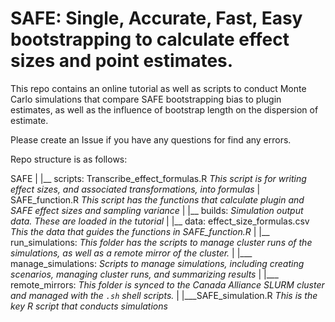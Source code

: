 # SAFE: Single, Accurate, Fast, Easy bootstrapping to calculate effect sizes and point estimates.

This repo contains an online tutorial as well as scripts to conduct Monte Carlo simulations that compare SAFE bootstrapping bias to plugin estimates, as well as the influence of bootstrap length on the dispersion of estimate.

Please create an Issue if you have any questions for find any errors.

Repo structure is as follows:

SAFE
|
|__ scripts: Transcribe_effect_formulas.R *This script is for writing effect sizes, and associated transformations, into formulas* 
|           SAFE_function.R *This script has the functions that calculate plugin and SAFE effect sizes and sampling variance*
|
|__ builds: *Simulation output data. These are loaded in the tutorial*
|
|__ data: effect_size_formulas.csv *This the data that guides the functions in SAFE_function.R*
|
|__ run_simulations: *This folder has the scripts to manage cluster runs of the simulations, as well as a remote mirror of the cluster.*
  |
  |___ manage_simulations: *Scripts to manage simulations, including creating scenarios, managing cluster runs, and summarizing results*
  |
  |___ remote_mirrors: *This folder is synced to the Canada Alliance SLURM cluster and managed with the `.sh` shell scripts.*
        |
        |___SAFE_simulation.R *This is the key R script that conducts simulations*
                                      
